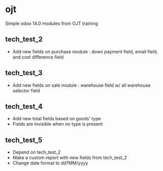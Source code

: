 # ojt
Simple odoo 14.0 modules from OJT training

## tech_test_2
- Add new fields on purchase module : down payment field, email field, and cost difference field

## tech_test_3
- Add new fields on sale module : warehouse field w/ all warehouse selector field

## tech_test_4
- Add new total fields based on goods' type
- Fields are invisible when no type is present

## tech_test_5
- Depend on tech_test_2
- Make a custom report with new fields from tech_test_2
- Change date format to dd?MM/yyyy
